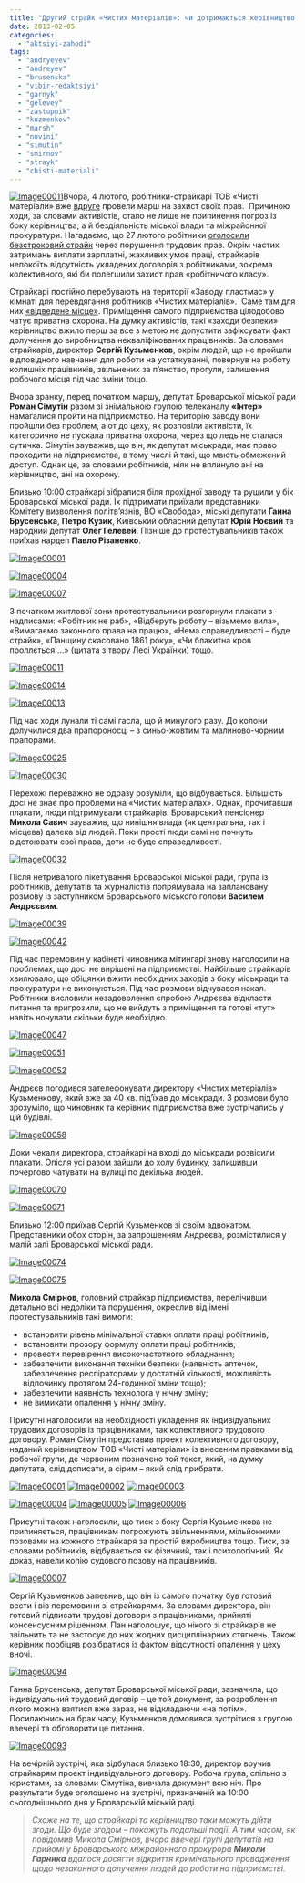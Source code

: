 ```yaml
---
title: "Другий страйк «Чистих матеріалів»: чи дотримаються керівництво та влада своїх обіцянок?"
date: 2013-02-05
categories: 
  - "aktsiyi-zahodi"
tags: 
  - "andryeyev"
  - "andreyev"
  - "brusenska"
  - "vibir-redaktsiyi"
  - "garnyk"
  - "gelevey"
  - "zastupnik"
  - "kuzmenkov"
  - "marsh"
  - "novini"
  - "simutin"
  - "smirnov"
  - "strayk"
  - "chisti-materiali"
---
```


[![Image00011](https://mpz.brovary.org/wp-content/uploads/2013/02/Image00011.jpg)](https://mpz.brovary.org/wp-content/uploads/2013/02/Image00011.jpg)Вчора, 4 лютого, робітники-страйкарі ТОВ «Чисті матеріали» вже [вдруге](https://mpz.brovary.org/u-brovarah-vidbuvsya-marsh-straykuyuchih-pratsivnikiv-chistih-materialiv/) провели марш на захист своїх прав.  Причиною ходи, за словами активістів, стало не лише не припинення погроз із боку керівництва, а й бездіяльність міської влади та міжрайонної прокуратури. Нагадаємо, що 27 лютого робітники [оголосили безстроковий страйк](https://mpz.brovary.org/straykuyuchi-pratsivniki-zablokuvali-robotu-pidpriyemstva-u-brovarah/) через порушення трудових прав. Окрім частих затримань виплати зарплатні, жахливих умов праці, страйкарів непокоїть відсутність укладених договорів з робітниками, зокрема колективного, які би полегшили захист прав «робітничого класу».

Страйкарі постійно перебувають на території «Заводу пластмас» у кімнаті для перевдягання робітників «Чистих матеріалів».  Саме там для них [«відведене місце»](https://mpz.brovary.org/sogodni-militsiya-zavitala-do-straykariv-chistih-materialiv-tisk-na-robitnikiv-trivaye/). Приміщення самого підприємства цілодобово чатує приватна охорона. На думку активістів, такі «заходи безпеки» керівництво вжило перш за все з метою не допустити зафіксувати факт долучення до виробництва некваліфікованих працівників. За словами страйкарів, директор **Сергій Кузьменков**, окрім людей, що не пройшли відповідного навчання для роботи на устаткуванні, повернув на роботу колишніх працівників, звільнених за п’янство, прогули, залишення робочого місця під час зміни тощо.

Вчора зранку, перед початком маршу, депутат Броварської міської ради **Роман Сімутін** разом зі знімальною групою телеканалу **«Інтер»** намагалися пройти на підприємство. На територію заводу вони пройшли без проблем, а от до цеху, як розповіли активісти, їх категорично не пускала приватна охорона, через що ледь не сталася сутичка. Сімутін зауважив, що він, як депутат міськради, має право проходити на підприємства, в тому числі й такі, що мають обмежений доступ. Однак це, за словами робітників, ніяк не вплинуло ані на керівництво, ані на охорону.

Близько 10:00 страйкарі зібралися біля прохідної заводу та рушили у бік Броварської міської ради. Їх підтримати приїхали представники Комітету визволення політв’язнів, ВО «Свобода», міські депутати **Ганна Брусенська**, **Петро Кузик**, Київський обласний депутат **Юрій Ноєвий** та народний депутат **Олег Гелевей**. Пізніше до протестувальників також приїхав нардеп **Павло Різаненко**.

[![Image00001](https://mpz.brovary.org/wp-content/uploads/2013/02/Image00001.jpg)](https://mpz.brovary.org/wp-content/uploads/2013/02/Image00001.jpg)

[![Image00004](https://mpz.brovary.org/wp-content/uploads/2013/02/Image00004.jpg)](https://mpz.brovary.org/wp-content/uploads/2013/02/Image00004.jpg)

[![Image00007](https://mpz.brovary.org/wp-content/uploads/2013/02/Image00007.jpg)](https://mpz.brovary.org/wp-content/uploads/2013/02/Image00007.jpg)

З початком житлової зони протестувальники розгорнули плакати з надписами: «Робітник не раб», «Відберуть роботу – візьмемо вила», «Вимагаємо законного права на працю», «Нема справедливості – буде страйк», «Панщину скасовано 1861 року», «Чи блакитна кров проллється!...» (цитата з твору Лесі Українки) тощо.

[![Image00011](https://mpz.brovary.org/wp-content/uploads/2013/02/Image00011.jpg)](https://mpz.brovary.org/wp-content/uploads/2013/02/Image00011.jpg)

[![Image00014](https://mpz.brovary.org/wp-content/uploads/2013/02/Image00014.jpg)](https://mpz.brovary.org/wp-content/uploads/2013/02/Image00014.jpg)

[![Image00013](https://mpz.brovary.org/wp-content/uploads/2013/02/Image00013.jpg)](https://mpz.brovary.org/wp-content/uploads/2013/02/Image00013.jpg)

Під час ходи лунали ті самі гасла, що й минулого разу. До колони долучилися два прапороносці – з синьо-жовтим та малиново-чорним прапорами.

[![Image00025](https://mpz.brovary.org/wp-content/uploads/2013/02/Image00025.jpg)](https://mpz.brovary.org/wp-content/uploads/2013/02/Image00025.jpg)

[![Image00030](https://mpz.brovary.org/wp-content/uploads/2013/02/Image00030.jpg)](https://mpz.brovary.org/wp-content/uploads/2013/02/Image00030.jpg)

Перехожі переважно не одразу розуміли, що відбувається. Більшість досі не знає про проблеми на «Чистих матеріалах». Однак, прочитавши плакати, люди підтримували страйкарів. Броварський пенсіонер **Микола Савич** зауважив, що нинішня влада (як центральна, так і місцева) далека від людей. Поки прості люди самі не почнуть відстоювати свої права, доти не буде справедливості.

[![Image00032](https://mpz.brovary.org/wp-content/uploads/2013/02/Image00032.jpg)](https://mpz.brovary.org/wp-content/uploads/2013/02/Image00032.jpg)

Після нетривалого пікетування Броварської міської ради, група із робітників, депутатів та журналістів попрямувала на заплановану розмову із заступником Броварського міського голови **Василем Андрєєвим**.

[![Image00039](https://mpz.brovary.org/wp-content/uploads/2013/02/Image00039.jpg)](https://mpz.brovary.org/wp-content/uploads/2013/02/Image00039.jpg)

[![Image00042](https://mpz.brovary.org/wp-content/uploads/2013/02/Image00042.jpg)](https://mpz.brovary.org/wp-content/uploads/2013/02/Image00042.jpg)

Під час перемовин у кабінеті чиновника мітингарі знову наголосили на проблемах, що досі не вирішені на підприємстві. Найбільше страйкарів хвилювало, що обіцянки вжити необхідних заходів з боку міськради та прокуратури не виконуються. Під час розмови відчувався накал. Робітники висловили незадоволення спробою Андрєєва відкласти питання та пригрозили, що не вийдуть з приміщення та готові «тут» навіть ночувати скільки буде необхідно.

[![Image00047](https://mpz.brovary.org/wp-content/uploads/2013/02/Image00047.jpg)](https://mpz.brovary.org/wp-content/uploads/2013/02/Image00047.jpg)

[![Image00051](https://mpz.brovary.org/wp-content/uploads/2013/02/Image00051.jpg)](https://mpz.brovary.org/wp-content/uploads/2013/02/Image00051.jpg)

[![Image00052](https://mpz.brovary.org/wp-content/uploads/2013/02/Image00052.jpg)](https://mpz.brovary.org/wp-content/uploads/2013/02/Image00052.jpg)

Андрєєв погодився зателефонувати директору «Чистих метеріалів» Кузьменкову, який вже за 40 хв. під’їхав до міськради. З розмови було зрозуміло, що чиновник та керівник підприємства вже зустрічались у цій будівлі.

[![Image00058](https://mpz.brovary.org/wp-content/uploads/2013/02/Image00058.jpg)](https://mpz.brovary.org/wp-content/uploads/2013/02/Image00058.jpg)

Доки чекали директора, страйкарі на вході до міськради розвісили плакати. Опісля усі разом зайшли до холу будинку, залишивши почергово чатувати на вулиці по декілька людей.

[![Image00070](https://mpz.brovary.org/wp-content/uploads/2013/02/Image00070.jpg)](https://mpz.brovary.org/wp-content/uploads/2013/02/Image00070.jpg)

[![Image00071](https://mpz.brovary.org/wp-content/uploads/2013/02/Image00071.jpg)](https://mpz.brovary.org/wp-content/uploads/2013/02/Image00071.jpg)

Близько 12:00 приїхав Сергій Кузьменков зі своїм адвокатом. Представники обох сторін, за запрошенням Андрєєва, розмістилися у малій залі Броварської міської ради.

[![Image00074](https://mpz.brovary.org/wp-content/uploads/2013/02/Image00074.jpg)](https://mpz.brovary.org/wp-content/uploads/2013/02/Image00074.jpg)

[![Image00075](https://mpz.brovary.org/wp-content/uploads/2013/02/Image00075.jpg)](https://mpz.brovary.org/wp-content/uploads/2013/02/Image00075.jpg)

**Микола Смірнов**, головний страйкар підприємства, перелічивши детально всі недоліки та порушення, окреслив від імені протестувальників такі вимоги:

- встановити рівень мінімальної ставки оплати праці робітників;
- встановити прозору формулу оплати праці робітників;
- провести перевірення високочастотного обладнання;
- забезпечити виконання техніки безпеки (наявність аптечок, забезпечення респіраторами у достатній кількості, можливість відпочинку протягом 24-годинної зміни тощо);
- забезпечити наявність технолога у нічну зміну;
- не вимикати опалення у нічну зміну.

Присутні наголосили на необхідності укладення як індивідуальних трудових договорів із працівниками, так колективного трудового договору. Роман Сімутін представив проект колективного договору, наданий керівництвом ТОВ «Чисті матеріали» із внесеним правками від робочої групи, де червоним позначено той текст, який, на думку депутата, слід дописати, а сірим – який слід прибрати.

[![Image00001](https://mpz.brovary.org/wp-content/uploads/2013/02/Image000011.jpg)](https://mpz.brovary.org/wp-content/uploads/2013/02/Image000011.jpg) [![Image00002](https://mpz.brovary.org/wp-content/uploads/2013/02/Image000021.jpg)](https://mpz.brovary.org/wp-content/uploads/2013/02/Image000021.jpg) [![Image00003](https://mpz.brovary.org/wp-content/uploads/2013/02/Image00003.jpg)](https://mpz.brovary.org/wp-content/uploads/2013/02/Image00003.jpg)

[![Image00004](https://mpz.brovary.org/wp-content/uploads/2013/02/Image000041.jpg)](https://mpz.brovary.org/wp-content/uploads/2013/02/Image000041.jpg) [![Image00005](https://mpz.brovary.org/wp-content/uploads/2013/02/Image00005.jpg)](https://mpz.brovary.org/wp-content/uploads/2013/02/Image00005.jpg) [![Image00006](https://mpz.brovary.org/wp-content/uploads/2013/02/Image00006.jpg)](https://mpz.brovary.org/wp-content/uploads/2013/02/Image00006.jpg)

Присутні також наголосили, що тиск з боку Сергія Кузьменкова не припиняється, працівникам погрожують звільненнями, мільйонними позовами на кожного страйкаря за простій виробництва тощо. Тиск, за словами робітників, відбувається як фізичний, так і психологічний. Як доказ, навели копію судового позову на працівників.

[![Image00007](https://mpz.brovary.org/wp-content/uploads/2013/02/Image000071.jpg)](https://mpz.brovary.org/wp-content/uploads/2013/02/Image000071.jpg)

Сергій Кузьменков запевнив, що він із самого початку був готовий вести і вів перемовини зі страйкарями. За словами директора, він готовий підписати трудові договори з працівниками, прийняті консенсусним рішенням. Пан наголошує, що нікого зі страйкарів не звільнить та не застосує до них жодних дисциплінарних стягнень. Також керівник пообіцяв розібратися із фактом відсутності опалення у цеху вночі.

[![Image00094](https://mpz.brovary.org/wp-content/uploads/2013/02/Image00094.jpg)](https://mpz.brovary.org/wp-content/uploads/2013/02/Image00094.jpg)

Ганна Брусенська, депутат Броварської міської ради, зазначила, що індивідуальний трудовий договір – це той документ, за розроблення якого можна взятися вже зараз, не відкладаючи «на потім». Посилаючись на брак часу, Кузьменков домовився зустрітися з групою ввечері та обговорити це питання.

[![Image00093](https://mpz.brovary.org/wp-content/uploads/2013/02/Image00093.jpg)](https://mpz.brovary.org/wp-content/uploads/2013/02/Image00093.jpg)

На вечірній зустрічі, яка відбулася близько 18:30, директор вручив страйкарям проект індивідуального договору. Робоча група, спільно з юристами, за словами Сімутіна, вивчала документ всю ніч. Про результати буде оголошено на зустрічі, призначеній на 10:00 сьогоднішнього дня у Броварській міській раді.

> _Схоже на те, що страйкарі та керівництво таки можуть дійти згоди. Що буде згодом – покажуть подальші події. А тим часом, як повідомив Микола Смірнов, вчора ввечері групі депутатів на прийомі у Броварського міжрайонного прокурора **Миколи Гарника** вдалося досягти відкриття кримінального провадження щодо незаконного долучення людей до роботи на підприємстві._
